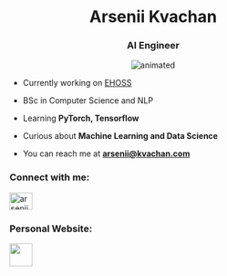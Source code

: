 <h1 align="center">Arsenii Kvachan</h1>
<h3 align="center">AI Engineer</h3>

<p align="center"><img src="https://media.giphy.com/media/QsRReqDtXhF0pWlGGB/giphy-downsized-large.gif" alt="animated" /></p>

- Currently working on [EHOSS](https://ehoss.com/)

- BSc in Computer Science and NLP

- Learning **PyTorch, Tensorflow**

- Curious about **Machine Learning and Data Science**

- You can reach me at **arsenii@kvachan.com**

<h3 align="left">Connect with me:</h3>
<p align="left">
<a href="https://linkedin.com/in/arseniikvachan" target="blank"><img align="center" src="https://raw.githubusercontent.com/rahuldkjain/github-profile-readme-generator/master/src/images/icons/Social/linked-in-alt.svg" alt="arsenii kvachan" height="30" width="40" /></a>
</p>

<h3 align="left">Personal Website:</h3>
<p align="left">
<a href="https://www.cip.ifi.lmu.de/~arsenii/" target="blank"><img align="center" src="https://www.pngkey.com/png/full/131-1312432_website-logo-png-transparent-background-image-black-logo.png" height="40" width="40" /></a>
</p>

